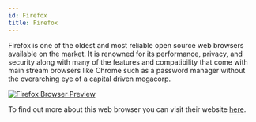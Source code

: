 ```yaml
---
id: Firefox
title: Firefox
---
```


Firefox is one of the oldest and most reliable open source web browsers available on the market. It is renowned for its performance, privacy, and security along with many of the features and compatibility that come with main stream browsers like Chrome such as a password manager without the overarching eye of a capital driven megacorp.

[<img alt="Firefox Browser Preview" src="/img/Firefox.png" />](https://www.mozilla.org/en-US/)

To find out more about this web browser you can visit their website [here](https://www.mozilla.org/en-US/).
